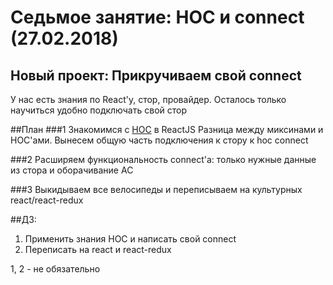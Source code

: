# Седьмое занятие: HOC и connect (27.02.2018)

## Новый проект: Прикручиваем свой connect
У нас есть знания по React'у, стор, провайдер. Осталось только научиться удобно подключать свой стор


##План
###1 Знакомимся с [HOC](https://reactjs.org/docs/higher-order-components.html) в ReactJS
Разница между миксинами и HOC'ами.
Вынесем общую часть подключения к стору к hoc connect 

###2 Расширяем функциональность connect'а: только нужные данные из стора и оборачивание AC

###3 Выкидываем все велосипеды и переписываем на культурных react/react-redux  


##ДЗ:
1. Применить знания HOC и написать свой connect
2. Переписать на react и react-redux

1, 2 - не обязательно